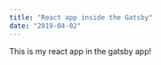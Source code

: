 ```yaml
---
title: "React app inside the Gatsby"
date: "2019-04-02"
---
```


This is my react app in the gatsby app!